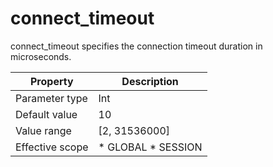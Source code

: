 connect_timeout 
====================================

connect_timeout specifies the connection timeout duration in microseconds. 


|  **Property**   |                                              **Description**                                               |
|-----------------|------------------------------------------------------------------------------------------------------------|
| Parameter type  | Int                                                                                                        |
| Default value   | 10                                                                                                         |
| Value range     | \[2, 31536000\]                                                                                            |
| Effective scope | * GLOBAL   * SESSION    |



